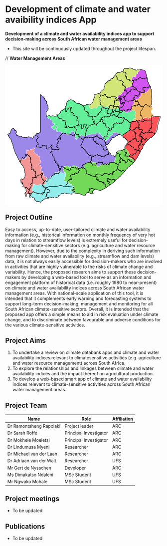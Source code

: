 # Development of climate and water avaibility indices App
**Development of a climate and water availability indices app to support decision-making across South African water management areas**
- This site will be continuously updated throughout the project lifespan.

// **Water Management Areas**

<a href="alternative text"><img src="https://github.com/climindex/climindex.github.io/blob/main/images/water_management_areas.png" align="middle" width="desired width" height="desired heigh"></a>

## Project Outline
Easy to access, up-to-date, user-tailored climate and water availability information (e.g., historical information on monthly frequency of very hot days in relation to streamflow levels) is extremely useful for decision-making for climate-sensitive sectors (e.g. agriculture and water resource management). However, due to the complexity in deriving such information from raw climate and water availability (e.g., streamflow and dam levels) data, it is not always easily accessible for decision-makers who are involved in activities that are highly vulnerable to the risks of climate change and variability. Hence, the proposed research aims to support these decision-makers by developing a web-based tool to serve as an information and engagement platform of historical data (i.e. roughly 1980 to near-present) on climate and water availability indices across South African water management areas. With national-scale application of this tool, it is intended that it complements early warning and forecasting systems to support long-term decision-making, management and monitoring for all South African climate-sensitive sectors. Overall, it is intended that the proposed app offers a simple means to aid in risk evaluation under climate change, and to discriminate between favourable and adverse conditions for the various climate-sensitive activities.
## Project Aims
1. To undertake a review on climate databank apps and climate and water availability indices relevant to climatesensitive activities (e.g. agriculture and water resource management) across South Africa.
2. To explore the relationships and linkages between climate and water availability indices and the impact thereof on agricultural production.
3. To develop a web-based smart app of climate and water availability indices relevant to climate-sensitive activities across South African water management areas.

## Project Team
| Name                     | Role                  | Affiliation |
| -------------------------|-----------------------|-------------|
| Dr Ramontsheng Rapolaki  | Project leader        | ARC         |
| Dr Sarah Roffe           | Principal Investigator| ARC         |
| Dr Mokhele Moeletsi      | Principal Investigator| ARC         |
| Dr Lindumusa Myeni       | Researcher            | ARC         |
| Dr Michael van der Laan  | Researcher            | ARC         |
| Dr Adriaan van der Walt  | Researcher            | UFS         |
| Mr Gert de Nysschen      | Developer             | ARC         |
| Ms Dimakatso Ndaleni     | MSc Student           | UFS         |
| Mr Ngwako Mohale         | MSc Student           | UFS         |



## Project meetings
- To be updated
## Publications
- To be updated
